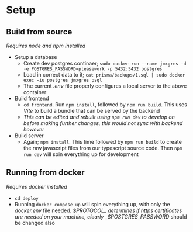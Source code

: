 # Setup

## Build from source

_Requires node and npm installed_

- Setup a database
  - Create dev postgres continaer; `sudo docker run --name jmxgres -d -e POSTGRES_PASSWORD=pleasework -p 5432:5432 postgres`
  - Load in correct data to it; `cat prisma/backups/1.sql | sudo docker exec -iu postgres jmxgres psql`
  - The current _.env_ file properly configures a local server to the above container
- Build frontend
  - `cd frontend`. Run `npm install`, followed by `npm run build`. This uses
    _Vite_ to build a bundle that can be served by the backend
  - _This can be edited and rebuilt using `npm run dev` to develop on before
    making further changes, this would not sync with backend however_
- Build server
  - Again; `npm install`. This time followed by `npm run build` to create the
    raw javascript files from our typescript source code. Then `npm run dev`
    will spin everything up for development

## Running from docker

_Requires docker installed_

- `cd deploy`
- Running `docker compose up` will spin everything up, with only the _docker.env_ file needed. _$PROTOCOL_ determines if https certificates are needed on your machine, clearly _$POSTGRES_PASSWORD_ should be changed also
